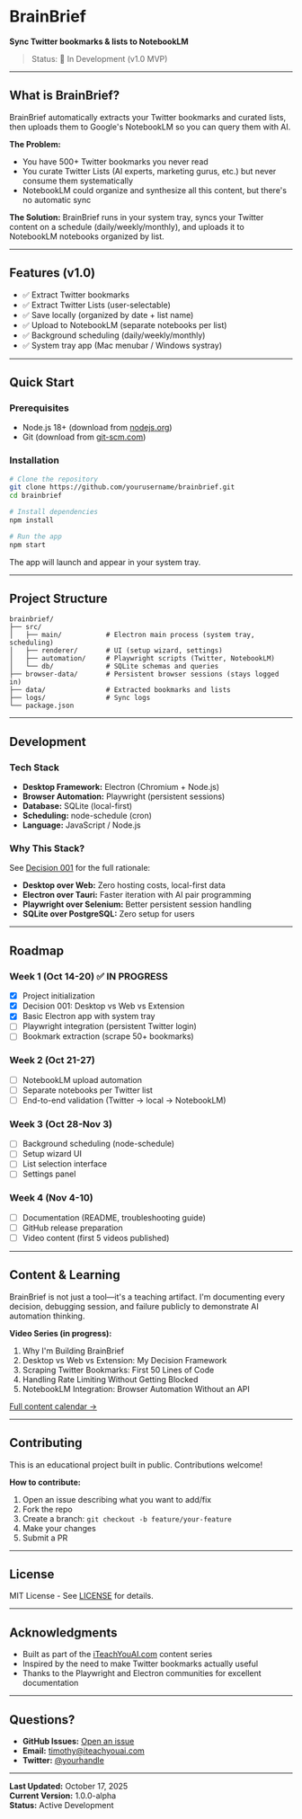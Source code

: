 # BrainBrief

**Sync Twitter bookmarks & lists to NotebookLM**

> Status: 🚧 In Development (v1.0 MVP)

---

## What is BrainBrief?

BrainBrief automatically extracts your Twitter bookmarks and curated lists, then uploads them to Google's NotebookLM so you can query them with AI.

**The Problem:**
- You have 500+ Twitter bookmarks you never read
- You curate Twitter Lists (AI experts, marketing gurus, etc.) but never consume them systematically
- NotebookLM could organize and synthesize all this content, but there's no automatic sync

**The Solution:**
BrainBrief runs in your system tray, syncs your Twitter content on a schedule (daily/weekly/monthly), and uploads it to NotebookLM notebooks organized by list.

---

## Features (v1.0)

- ✅ Extract Twitter bookmarks
- ✅ Extract Twitter Lists (user-selectable)
- ✅ Save locally (organized by date + list name)
- ✅ Upload to NotebookLM (separate notebooks per list)
- ✅ Background scheduling (daily/weekly/monthly)
- ✅ System tray app (Mac menubar / Windows systray)

---

## Quick Start

### Prerequisites

- Node.js 18+ (download from [nodejs.org](https://nodejs.org))
- Git (download from [git-scm.com](https://git-scm.com))

### Installation

```bash
# Clone the repository
git clone https://github.com/yourusername/brainbrief.git
cd brainbrief

# Install dependencies
npm install

# Run the app
npm start
```

The app will launch and appear in your system tray.

---

## Project Structure

```
brainbrief/
├── src/
│   ├── main/           # Electron main process (system tray, scheduling)
│   ├── renderer/       # UI (setup wizard, settings)
│   ├── automation/     # Playwright scripts (Twitter, NotebookLM)
│   └── db/             # SQLite schemas and queries
├── browser-data/       # Persistent browser sessions (stays logged in)
├── data/               # Extracted bookmarks and lists
├── logs/               # Sync logs
└── package.json
```

---

## Development

### Tech Stack

- **Desktop Framework:** Electron (Chromium + Node.js)
- **Browser Automation:** Playwright (persistent sessions)
- **Database:** SQLite (local-first)
- **Scheduling:** node-schedule (cron)
- **Language:** JavaScript / Node.js

### Why This Stack?

See [Decision 001](../Decisions/001-desktop-vs-web-vs-extension.md) for the full rationale:
- **Desktop over Web:** Zero hosting costs, local-first data
- **Electron over Tauri:** Faster iteration with AI pair programming
- **Playwright over Selenium:** Better persistent session handling
- **SQLite over PostgreSQL:** Zero setup for users

---

## Roadmap

### Week 1 (Oct 14-20) ✅ IN PROGRESS
- [x] Project initialization
- [x] Decision 001: Desktop vs Web vs Extension
- [x] Basic Electron app with system tray
- [ ] Playwright integration (persistent Twitter login)
- [ ] Bookmark extraction (scrape 50+ bookmarks)

### Week 2 (Oct 21-27)
- [ ] NotebookLM upload automation
- [ ] Separate notebooks per Twitter list
- [ ] End-to-end validation (Twitter → local → NotebookLM)

### Week 3 (Oct 28-Nov 3)
- [ ] Background scheduling (node-schedule)
- [ ] Setup wizard UI
- [ ] List selection interface
- [ ] Settings panel

### Week 4 (Nov 4-10)
- [ ] Documentation (README, troubleshooting guide)
- [ ] GitHub release preparation
- [ ] Video content (first 5 videos published)

---

## Content & Learning

BrainBrief is not just a tool—it's a teaching artifact. I'm documenting every decision, debugging session, and failure publicly to demonstrate AI automation thinking.

**Video Series (in progress):**
1. Why I'm Building BrainBrief
2. Desktop vs Web vs Extension: My Decision Framework
3. Scraping Twitter Bookmarks: First 50 Lines of Code
4. Handling Rate Limiting Without Getting Blocked
5. NotebookLM Integration: Browser Automation Without an API

[Full content calendar →](../Content-Ideas.md)

---

## Contributing

This is an educational project built in public. Contributions welcome!

**How to contribute:**
1. Open an issue describing what you want to add/fix
2. Fork the repo
3. Create a branch: `git checkout -b feature/your-feature`
4. Make your changes
5. Submit a PR

---

## License

MIT License - See [LICENSE](LICENSE) for details.

---

## Acknowledgments

- Built as part of the [iTeachYouAI.com](https://iteachyouai.com) content series
- Inspired by the need to make Twitter bookmarks actually useful
- Thanks to the Playwright and Electron communities for excellent documentation

---

## Questions?

- **GitHub Issues:** [Open an issue](https://github.com/yourusername/brainbrief/issues)
- **Email:** timothy@iteachyouai.com
- **Twitter:** [@yourhandle](https://twitter.com/yourhandle)

---

**Last Updated:** October 17, 2025  
**Current Version:** 1.0.0-alpha  
**Status:** Active Development

